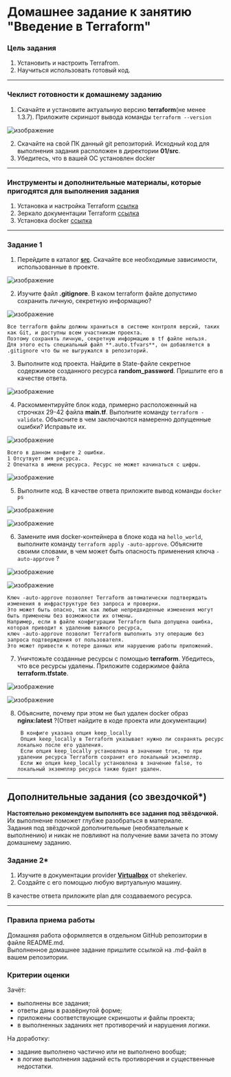 # Домашнее задание к занятию "Введение в Terraform"

### Цель задания

1. Установить и настроить Terrafrom.
2. Научиться использовать готовый код.

------

### Чеклист готовности к домашнему заданию

1. Скачайте и установите актуальную версию **terraform**(не менее 1.3.7). Приложите скриншот вывода команды ```terraform --version```

![изображение](https://user-images.githubusercontent.com/89098193/226203135-73e4c2b9-e6cc-412d-a7f8-0085aeb65bb9.png)


2. Скачайте на свой ПК данный git репозиторий. Исходный код для выполнения задания расположен в директории **01/src**.
3. Убедитесь, что в вашей ОС установлен docker

------

### Инструменты и дополнительные материалы, которые пригодятся для выполнения задания

1. Установка и настройка Terraform  [ссылка](https://cloud.yandex.ru/docs/tutorials/infrastructure-management/terraform-quickstart#from-yc-mirror)
2. Зеркало документации Terraform  [ссылка](https://registry.tfpla.net/browse/providers) 
3. Установка docker [ссылка](https://docs.docker.com/engine/install/ubuntu/) 
------

### Задание 1

1. Перейдите в каталог [**src**](https://github.com/netology-code/ter-homeworks/tree/main/01/src). Скачайте все необходимые зависимости, использованные в проекте. 

![изображение](https://user-images.githubusercontent.com/89098193/226203164-30749e51-cf5e-4eff-b308-556c641a060f.png)


2. Изучите файл **.gitignore**. В каком terraform файле допустимо сохранить личную, секретную информацию?

![изображение](https://user-images.githubusercontent.com/89098193/226203191-5f798016-d687-4bc1-b0a9-3edfa027e564.png)

    Все terraform файлы должны храниться в системе контроля версий, таких как Git, и доступны всем участникам проекта. 
    Поэтому сохранять личную, секретную информацию в tf файле нельзя. 
    Для этого есть специальный файл **.auto.tfvars**, он добавляется в .gitignore что бы не выгружался в репозиторий. 


3. Выполните код проекта. Найдите  в State-файле секретное содержимое созданного ресурса **random_password**. Пришлите его в качестве ответа.

![изображение](https://user-images.githubusercontent.com/89098193/226203641-f26928f7-17dc-4eb5-b13f-cd8948bf0cd0.png)


4. Раскомментируйте блок кода, примерно расположенный на строчках 29-42 файла **main.tf**.
Выполните команду ```terraform -validate```. Объясните в чем заключаются намеренно допущенные ошибки? Исправьте их.

![изображение](https://user-images.githubusercontent.com/89098193/226203667-dfe1d268-b532-42a4-88e9-eaf4c3c754bc.png)




    Всего в данном конфиге 2 ошибки. 
    1 Отсутвует имя ресурса.
    2 Опечатка в имени ресурса. Ресурс не может начинаться с цифры.  

![изображение](https://user-images.githubusercontent.com/89098193/226203870-2c42d236-ad7d-4ef3-98c9-8d1962e52112.png)

    
5. Выполните код. В качестве ответа приложите вывод команды ```docker ps```

![изображение](https://user-images.githubusercontent.com/89098193/226203891-90c843d0-ead6-48a5-ada8-890a72eac134.png)

![изображение](https://user-images.githubusercontent.com/89098193/226203899-d38f3549-5601-475c-bafb-9cd16f8e0773.png)


6. Замените имя docker-контейнера в блоке кода на ```hello_world```, выполните команду ```terraform apply -auto-approve```.
Объясните своими словами, в чем может быть опасность применения ключа  ```-auto-approve``` ? 

![изображение](https://user-images.githubusercontent.com/89098193/226203933-8ae8367e-3f71-4eea-8c17-a9f3de605cfc.png)

![изображение](https://user-images.githubusercontent.com/89098193/226203941-c7308bfc-0483-4730-8724-9a072206b5fa.png)


    Ключ -auto-approve позволяет Terraform автоматически подтверждать изменения в инфраструктуре без запроса и проверки. 
    Это может быть опасно, так как любые непредвиденные изменения могут быть применены без возможности их отмены.
    Например, если в файле конфигурации Terraform была допущена ошибка, которая приводит к удалению важного ресурса, 
    ключ -auto-approve позволит Terraform выполнить эту операцию без запроса подтверждения от пользователя. 
    Это может привести к потере данных или нарушению работы приложений.


7. Уничтожьте созданные ресурсы с помощью **terraform**. Убедитесь, что все ресурсы удалены. Приложите содержимое файла **terraform.tfstate**. 

![изображение](https://user-images.githubusercontent.com/89098193/226204025-70414115-0d9b-4af6-930d-52a92b6d9c49.png)

![изображение](https://user-images.githubusercontent.com/89098193/226204603-9536ef8b-e7c4-484e-ae7b-0c860397e53e.png)


8. Объясните, почему при этом не был удален docker образ **nginx:latest** ?(Ответ найдите в коде проекта или документации)


        В конфиге указана опция keep_locally
        Опция keep_locally в Terraform указывает нужно ли сохранять ресурс локально после его удаления. 
        Если опция keep_locally установлена в значение true, то при удалении ресурса Terraform сохранит его локальный экземпляр. 
        Если же опция keep_locally установлена в значение false, то локальный экземпляр ресурса также будет удален.


------

## Дополнительные задания (со звездочкой*)

**Настоятельно рекомендуем выполнять все задания под звёздочкой.**   Их выполнение поможет глубже разобраться в материале.   
Задания под звёздочкой дополнительные (необязательные к выполнению) и никак не повлияют на получение вами зачета по этому домашнему заданию. 

### Задание 2*

1. Изучите в документации provider [**Virtualbox**](https://registry.tfpla.net/providers/shekeriev/virtualbox/latest/docs/overview/index) от 
shekeriev.
2. Создайте с его помощью любую виртуальную машину.

В качестве ответа приложите plan для создаваемого ресурса.

------

### Правила приема работы

Домашняя работа оформляется в отдельном GitHub репозитории в файле README.md.   
Выполненное домашнее задание пришлите ссылкой на .md-файл в вашем репозитории.

### Критерии оценки

Зачёт:

* выполнены все задания;
* ответы даны в развёрнутой форме;
* приложены соответствующие скриншоты и файлы проекта;
* в выполненных заданиях нет противоречий и нарушения логики.

На доработку:

* задание выполнено частично или не выполнено вообще;
* в логике выполнения заданий есть противоречия и существенные недостатки. 

